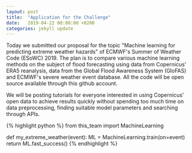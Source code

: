```yaml
---
layout: post
title:  "Application for the Challenge"
date:   2019-04-22 00:00:00 +0200
categories: jekyll update
---
```

Today we submitted our proposal for the topic "Machine learning for predicting extreme weather hazards" of ECMWF's Summer of Weather Code (ESoWC) 2019. The plan is to compare various machine learning methods on the subject of flood forecasting using data from Copernicus' ERA5 reanalysis, data from the Global Flood Awareness System (GloFAS)  and ECMWF's severe weather event database. All the code will be open source available through this github account.

We will be posting tutorials for everyone interested in using Copernicus' open data to achieve results quickly without spending too much time on data preprocessing, finding suitable model parameters and searching through APIs.

{% highlight python %}
from this_team import MachineLearning

def my_extreme_weather(event):
    ML = MachineLearning.train(on=event)
  return ML.fast_success()
{% endhighlight %}
